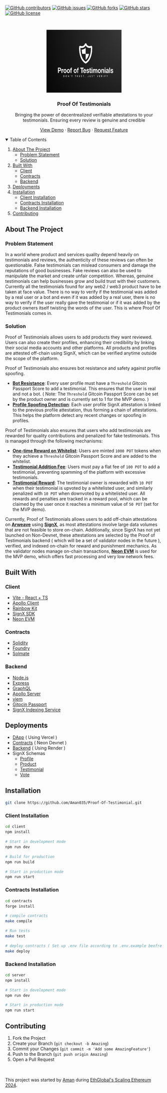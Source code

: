 [![GitHub contributors](https://img.shields.io/github/contributors/Aman035/Proof-Of-Testimonial?style=for-the-badge)](https://github.com/Aman035/Proof-Of-Testimonial/contributors)
[![GitHub issues](https://img.shields.io/github/issues/Aman035/Proof-Of-Testimonial?style=for-the-badge)](https://github.com/Aman035/Proof-Of-Testimonial/issues)
[![GitHub forks](https://img.shields.io/github/forks/Aman035/Proof-Of-Testimonial?style=for-the-badge)](https://github.com/Aman035/Proof-Of-Testimonial/network)
[![GitHub stars](https://img.shields.io/github/stars/Aman035/Proof-Of-Testimonial?style=for-the-badge)](https://github.com/Aman035/Proof-Of-Testimonial/stargazers)
[![GitHub license](https://img.shields.io/github/license/Aman035/Proof-Of-Testimonial?style=for-the-badge)](https://github.com/Aman035/Proof-Of-Testimonial/blob/main/LICENSE)

<!-- PROJECT LOGO -->
<br />
<p align="center">
    <img src="client/public/logo.png" alt="Logo" width="240" height="200">
  <h3 align="center">Proof Of Testimonials</h3>
  <p align="center" >Bringing the power of decentrealized verifiable attestations to your testimonials. Ensuring every review is genuine and credible</p>
  <p align="center">
    <a href="https://proof-of-testimonials.vercel.app/">View Demo</a>
    ·
    <a href="https://github.com/Aman035/Proof-Of-Testimonial/issues">Report Bug</a>
    ·
    <a href="https://github.com/Aman035/Proof-Of-Testimonial/issues">Request Feature</a>
  </p>
</p>

<!-- TABLE OF CONTENTS -->
<details open="open">
  <summary>Table of Contents</summary>
  <ol>
    <li><a href="#about-the-project">About The Project</a>
      <ul>
        <li><a href="#problem-statement">Problem Statement</a></li>
        <li><a href="#solution">Solution</a></li>
      </ul>
    </li>
    <li><a href="#built-with">Built With</a>
      <ul>
        <li><a href="#client">Client</a></li>
        <li><a href="#contracts">Contracts</a></li>
        <li><a href="#backend">Backend</a></li>
      </ul>
    </li>
    <li><a href="#deployments">Deployments</a></li>
    <li><a href="#installation">Installation</a>
      <ul>
        <li><a href="#client-installation">Client Installation</a></li>
        <li><a href="#contracts-installation">Contracts Installation</a></li>
        <li><a href="#backend-installation">Backend Installation</a></li>
      </ul>
    </li>
    <li><a href="#contributing">Contributing</a></li>
  </ol>
</details>

<!-- ABOUT THE PROJECT -->

## About The Project

### Problem Statement

In a world where product and services quality depend heavily on testimonials and reviews, the authenticity of these reviews can often be questionable.
False testimonials can mislead consumers and damage the reputations of good businesses. Fake reviews can also be used to manipulate the market and create unfair competition. Whereas, genuine testimonials can help businesses grow and build trust with their customers.
Currently all the testimonials found for any web2 / web3 product have to be taken at face value. There is no way to verify if the testimonial was added by a real user or a bot and even if it was added by a real user, there is no way to verify if the user really gave the testimonial or if it was added by the product owners itself twisting the words of the user. This is where Proof Of Testimonials comes in.

### Solution

Proof of Testimonials allows users to add products they want reviewed. Users can also create their profiles, enhancing their credibility by linking their social media accounts and other platforms.
All products and profiles are attested off-chain using SignX, which can be verified anytime outside the scope of the platform.

Proof of Testimonials also ensures bot resistance and safety against profile spoofing.

- **<u>Bot Resistance**</u>: Every user profile must have a `Threshold` Gitcoin Passport Score to add a testimonial. This ensures that the user is real and not a bot.
  ( Note: The `Threshold` Gitcoin Passport Score can be set by the product owner and is currently set to 1 for the MVP demo. )
- **<u>Profile Spoofing Detection</u>**: Each user profile SignX attestation is linked to the previous profile attestation, thus forming a chain of attestations. This helps the platform detect any recent changes or spoofing in profiles.

Proof of Testimonials also ensures that users who add testimonials are rewarded for quality contributions and penalized for fake testimonials. This is managed through the following mechanisms:

- **<u>One-time Reward on Whitelist</u>**: Users are minted `1000 POT` tokens when they achieve a `Threshold` Gitcoin Passport Score and are added to the whitelist.
- **<u>Testimonial Addition Fee</u>**: Users must pay a flat fee of `100 POT` to add a testimonial, preventing spamming of the platform with excessive testimonials.
- **<u>Testimonial Reward</u>**: The testimonial owner is rewarded with `10 POT` when their testimonial is upvoted by a whitelisted user, and similarly penalized with `10 POT` when downvoted by a whitelisted user. All rewards and penalties are tracked in a reward pool, which can be claimed by the user once it reaches a minimum value of `50 POT` (set for the MVP demo).

Currently, Proof of Testimonials allows users to add off-chain attestations on **<u>Arweave</u>** using **<u>SignX</u>**, as most attestations involve large data volumes that are not feasible to store on-chain. Additionally, since SignX has not yet launched on Non-Devnet, these attestations are selected by the Proof of Testimonials backend ( which will be a set of validator nodes in the future ), verified, and indexed on-chain for reward and punishment mechanics. As the validator nodes manage on-chain transactions, **<u>Neon EVM</u>** is used for the MVP demo, which offers fast processing and very low network fees.

## Built With

### Client

- [Vite - React + TS](https://vitejs.dev/)
- [Apollo Client](https://www.apollographql.com/docs/react/)
- [Rainbow Kit](https://www.rainbowkit.com/)
- [SignX SDK](https://docs.sign.global/)
- [Neon EVM](https://neon-devnet.blockscout.com/)

### Contracts

- [Solidity](https://soliditylang.org/)
- [Foundry](https://book.getfoundry.sh/)
- [Solmate](https://github.com/transmissions11/solmate)

### Backend

- [Node.js](https://nodejs.org/en)
- [Express](https://expressjs.com/)
- [GraphQL](https://graphql.org/)
- [Apollo Server](https://www.apollographql.com/docs/apollo-server/)
- [viem](https://viem.sh/)
- [Gitocin Passport](https://docs.passport.gitcoin.co/)
- [SignX Indexing Service](https://docs.sign.global/developer-apis/index-1/usage/indexing-service)

## Deployments

- [DApp](proof-of-testimonials.vercel.app) ( Using Vercel )
- [Contracts](https://neon-devnet.blockscout.com/address/0x3311c551E1F45A2DD7f072ef0a8f2406DE7058bF?tab=contact_code) ( Neon Devnet )
- [Backend](https://proof-of-testimonials.onrender.com) ( Using Render )
- SignX Schemas
  - [Profile](https://testnet-scan.sign.global/schema/SPS_zhkwtSjrbPAoC3eqW0hYV)
  - [Product](https://testnet-scan.sign.global/schema/SPS_Q36c9ZNrfHsgz6B4zu-yA)
  - [Testimonial](https://testnet-scan.sign.global/schema/SPS_5GQyk-P8gyd1gX3_CW3Tk)
  - [Vote](https://testnet-scan.sign.global/schema/SPS_Qpv1GmWVWUZeFY-Ge3A_f)

## Installation

```bash
git clone https://github.com/Aman035/Proof-Of-Testimonial.git
```

### Client Installation

```bash
cd client
npm install
```

```bash
# Start in development mode
npm run dev
```

```bash
# Build for production
npm run build
```

```bash
# Start in production mode
npm run start
```

### Contracts Installation

```bash
cd contracts
forge install
```

```bash
# compile contracts
make compile
```

```bash
# Run tests
make test
```

```bash
# deploy contracts ( Set up .env file according to .env.example beofre deploying )
make deploy
```

### Backend Installation

```bash
cd server
npm install
```

```bash
# Start in development mode
npm run dev
```

```bash
# Start in production mode
npm run start
```

## Contributing

1. Fork the Project
2. Create your Branch (`git checkout -b Amazing`)
3. Commit your Changes (`git commit -m 'Add some AmazingFeature'`)
4. Push to the Branch (`git push origin Amazing`)
5. Open a Pull Request

</br>
</br>
This project was started by <a href="https://github.com/Aman035">Aman</a> during <a href="https://ethglobal.com/events/scaling2024">EthGlobal's Scaling Ethereum 2024</a>.
